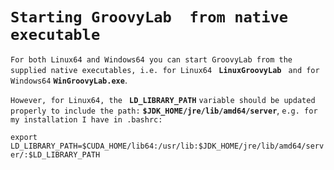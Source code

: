 # `Starting GroovyLab  from native executable ` #


`For both Linux64 and Windows64 you can start GroovyLab from the supplied native executables, i.e. for Linux64 ` **`LinuxGroovyLab`** ` and for Windows64` **`WinGroovyLab.exe`**.

`However, for Linux64, the ` **`LD_LIBRARY_PATH`** ` variable should be updated properly to include the path: ` **`$JDK_HOME/jre/lib/amd64/server`**, ` e.g. for my installation I have in .bashrc: `

`export LD_LIBRARY_PATH=$CUDA_HOME/lib64:/usr/lib:$JDK_HOME/jre/lib/amd64/server/:$LD_LIBRARY_PATH`